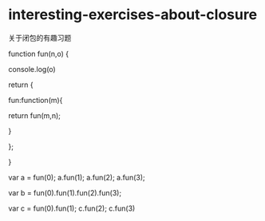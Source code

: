 # interesting-exercises-about-closure
关于闭包的有趣习题

function fun(n,o) {

 console.log(o)
 
 return {
 
  fun:function(m){
  
   return fun(m,n);
   
  }
  
 };
 
}

var a = fun(0); a.fun(1); a.fun(2); a.fun(3);

var b = fun(0).fun(1).fun(2).fun(3);

var c = fun(0).fun(1); c.fun(2); c.fun(3)
